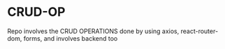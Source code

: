 # CRUD-OP
Repo involves the CRUD OPERATIONS done by using axios, react-router-dom, forms, and involves backend too
